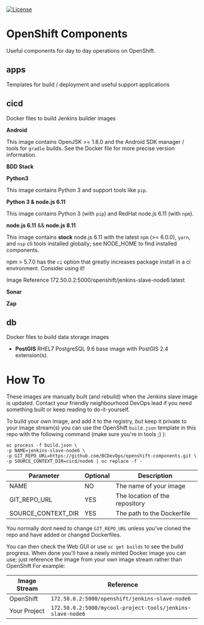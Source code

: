 [![License](https://img.shields.io/badge/License-Apache%202.0-blue.svg)](LICENSE)

# OpenShift Components

Useful components for day to day operations on OpenShift. 

## apps

Templates for build / deployment and useful support applications    

## cicd

Docker files to build Jenkins builder images

__Android__

This image contains OpenJSK >= 1.8.0 and the Android
SDK manager / tools for `gradle` builds. See the
Docker file for more precise version information.

__BDD Stack__

__Python3__

This image contains Python 3 and support tools like
`pip`.

__Python 3 & node.js 6.11__

This image contains Python 3 (with `pip`) and RedHat node.js 6.11 (with `npm`).

__node.js 6.11__ && __node.js 8.11__

This image contains __stock__ node.js 6.11 with the
latest `npm` (>= 6.0.0), `yarn`, and `nsp` cli tools installed
globally; see NODE_HOME to find installed components.

npm > 5.7.0 has the `ci` option that greatly increases
package install in a ci environment. Consider using it!

Image Reference
172.50.0.2:5000/openshift/jenkins-slave-node6:latest

__Sonar__

__Zap__

## db

Docker files to build data storage images

- **PostGIS** RHEL7 PostgreSQL 9.6 base image with PostGIS 2.4 extension(s). 

# How To

These images are manually built (and rebuild) when the Jenkins slave image
is updated. Contact your friendly neighbourhood DevOps lead if you need something
built or keep reading to do-it-yourself.

To build your own image, and add it to the registry, *but* keep it private to your
image stream(s) you can use the OpenShift `build.json` template in this repo
with the following command (make sure you're in tools ;) ):


```console
oc process -f build.json \
-p NAME=jenkins-slave-node6 \
-p GIT_REPO_URL=https://github.com/BCDevOps/openshift-components.git \
-p SOURCE_CONTEXT_DIR=cicd/node6 | oc replace -f -
```

| Parameter          | Optional      | Description   |
| ------------------ | ------------- | ------------- |
| NAME               | NO            | The name of your image |
| GIT_REPO_URL       | YES           | The location of the repository |
| SOURCE_CONTEXT_DIR | YES           | The path to the Dockerfile |

You normally dont need to change `GIT_REPO_URL` unless you've cloned the repo
and have added or changed Dockerfiles.

You can then check the Web GUI or use `oc get builds` to see the build progress.
When done you'll have a newly minted Docker image you can use; just reference
the image from your own image stream rather than OpenShift For example:

| Image Stream       | Reference   |
| ------------------ | ----------- |
| OpenShift          | `172.50.0.2:5000/openshift/jenkins-slave-node6` |
| Your Project       | `172.50.0.2:5000/mycool-project-tools/jenkins-slave-node6` |

